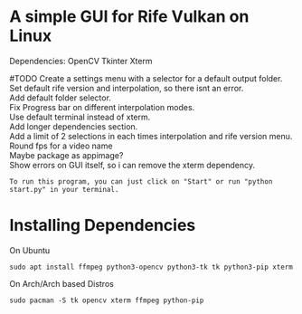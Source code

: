  # A simple GUI for Rife Vulkan on Linux
Dependencies:
OpenCV
Tkinter
Xterm

#TODO 
Create a settings menu with a selector for a default output folder. <br />
Set default rife version and interpolation, so there isnt an error. <br />
Add default folder selector. <br />
Fix Progress bar on different interpolation modes. <br />
Use default terminal instead of xterm. <br />
Add longer dependencies section. <br />
Add a limit of 2 selections in each times interpolation and rife version menu. <br />
Round fps for a video name <br />
Maybe package as appimage? <br />
Show errors on GUI itself, so i can remove the xterm dependency.
```
To run this program, you can just click on "Start" or run "python start.py" in your terminal.
```
# Installing Dependencies
On Ubuntu <br />
```
sudo apt install ffmpeg python3-opencv python3-tk tk python3-pip xterm
```
On Arch/Arch based Distros <br />
```
sudo pacman -S tk opencv xterm ffmpeg python-pip
```

